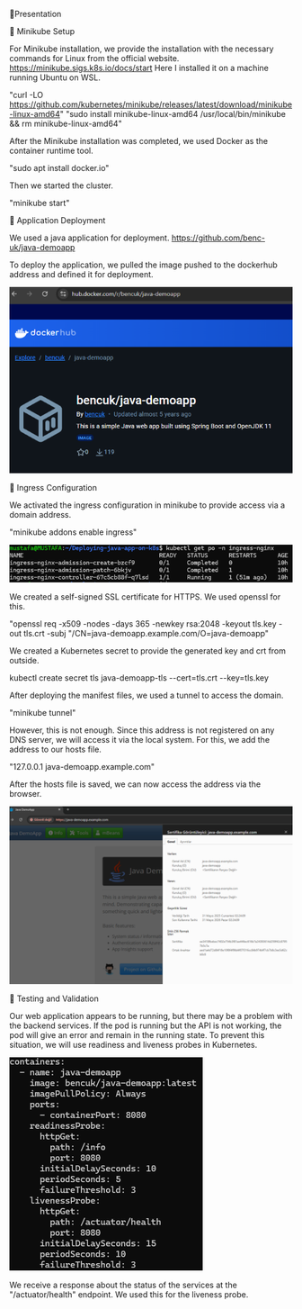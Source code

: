 📌Presentation

🎯 Minikube Setup

For Minikube installation, we provide the installation with the necessary commands for Linux from the official website. https://minikube.sigs.k8s.io/docs/start
Here I installed it on a machine running Ubuntu on WSL.

"curl -LO https://github.com/kubernetes/minikube/releases/latest/download/minikube-linux-amd64"
"sudo install minikube-linux-amd64 /usr/local/bin/minikube && rm minikube-linux-amd64"

After the Minikube installation was completed, we used Docker as the container runtime tool.

"sudo apt install docker.io"

Then we started the cluster.

"minikube start"

🎯 Application Deployment

We used a java application for deployment. https://github.com/benc-uk/java-demoapp

To deploy the application, we pulled the image pushed to the dockerhub address and defined it for deployment.

![alt text](image.png)

🎯 Ingress Configuration

We activated the ingress configuration in minikube to provide access via a domain address.

"minikube addons enable ingress"

![alt text](image-1.png)

We created a self-signed SSL certificate for HTTPS. We used openssl for this.

"openssl req -x509 -nodes -days 365 -newkey rsa:2048 -keyout tls.key -out tls.crt -subj "/CN=java-demoapp.example.com/O=java-demoapp"

We created a Kubernetes secret to provide the generated key and crt from outside.

kubectl create secret tls java-demoapp-tls --cert=tls.crt --key=tls.key

After deploying the manifest files, we used a tunnel to access the domain.

"minikube tunnel"

However, this is not enough. Since this address is not registered on any DNS server, we will access it via the local system. For this, we add the address to our hosts file.

"127.0.0.1 java-demoapp.example.com"

After the hosts file is saved, we can now access the address via the browser.

![alt text](image-2.png)

🎯 Testing and Validation

Our web application appears to be running, but there may be a problem with the backend services. If the pod is running but the API is not working, the pod will give an error and remain in the running state. To prevent this situation, we will use readiness and liveness probes in Kubernetes.

![alt text](image-3.png)

We receive a response about the status of the services at the "/actuator/health" endpoint. We used this for the liveness probe.

























